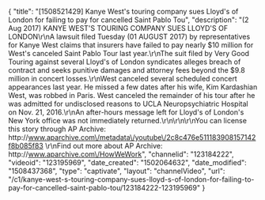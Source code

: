 {
    "title": "[1508521429] Kanye West's touring company sues Lloyd's of London for failing to pay for cancelled Saint Pablo Tou",
    "description": "(2 Aug 2017) KANYE WEST'S TOURING COMPANY SUES LLOYD'S OF LONDON\r\nA lawsuit filed Tuesday (01 AUGUST 2017) by representatives for Kanye West claims that insurers have failed to pay nearly $10 million for West's canceled Saint Pablo Tour last year.\r\nThe suit filed by Very Good Touring against several Lloyd's of London syndicates alleges breach of contract and seeks punitive damages and attorney fees beyond the $9.8 million in concert losses.\r\nWest canceled several scheduled concert appearances last year. He missed a few dates after his wife, Kim Kardashian West, was robbed in Paris. West canceled the remainder of his tour after he was admitted for undisclosed reasons to UCLA Neuropsychiatric Hospital on Nov. 21, 2016.\r\nAn after-hours message left for Lloyd's of London's New York office was not immediately returned.\r\n\r\n\r\nYou can license this story through AP Archive: http:\/\/www.aparchive.com\/metadata\/youtube\/2c8c476e511183908157142f8b085f83 \r\nFind out more about AP Archive: http:\/\/www.aparchive.com\/HowWeWork",
    "channelid": "123184222",
    "videoid": "123195969",
    "date_created": "1502064632",
    "date_modified": "1508437368",
    "type": "captivate",
    "layout": "channelVideo",
    "url": "\/c1\/kanye-west-s-touring-company-sues-lloyd-s-of-london-for-failing-to-pay-for-cancelled-saint-pablo-tou\/123184222-123195969"
}